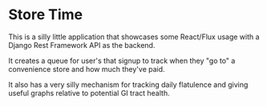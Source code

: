 # Store Time

This is a silly little application that showcases some React/Flux usage with a Django Rest Framework API as the backend.

It creates a queue for user's that signup to track when they "go to" a convenience store and how much they've paid.

It also has a very silly mechanism for tracking daily flatulence and giving useful graphs relative to potential GI tract health. 
